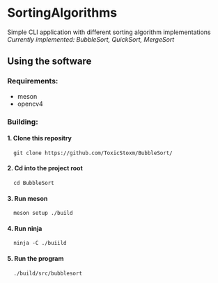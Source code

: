 # SortingAlgorithms

Simple CLI application with different sorting algorithm implementations  
  _Currently implemented: BubbleSort, QuickSort, MergeSort_

## Using the software
### Requirements:
  - meson
  - opencv4
### Building:
  #### 1. Clone this repositry
      git clone https://github.com/ToxicStoxm/BubbleSort/
  #### 2. Cd into the project root
      cd BubbleSort
  #### 3. Run meson
      meson setup ./build
  #### 4. Run ninja
      ninja -C ./buiild
  #### 5. Run the program
      ./build/src/bubblesort

